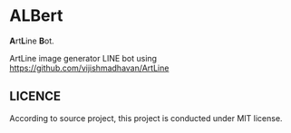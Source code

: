# ALBert

**A**rt**L**ine **B**ot.

ArtLine image generator LINE bot using https://github.com/vijishmadhavan/ArtLine

LICENCE
---

According to source project, this project is conducted under MIT license.
